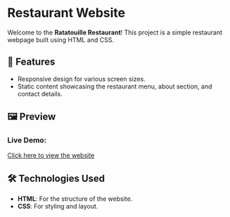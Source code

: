 # Restaurant Website

Welcome to the **Ratatouille Restaurant**! This project is a simple restaurant webpage built using HTML and CSS.


## 🌟 Features

- Responsive design for various screen sizes.
- Static content showcasing the restaurant menu, about section, and contact details.


## 🖼️ Preview

### Live Demo:
[Click here to view the website](https://nourhanma.github.io/restaurant-with-html-and-css-only/)


## 🛠️ Technologies Used

- **HTML**: For the structure of the website.
- **CSS**: For styling and layout.

